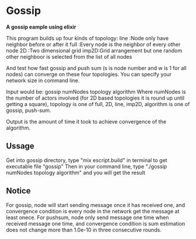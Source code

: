# Gossip

**A gossip eample using elixir** 

This program builds up four kinds of topology: 
line :Node only have neighbor before or after it
full :Every node is the neighbor of every other node
2D   :Two dimensional grid
imp2D:Grid arrangement but one random other neighboor is selected from the list of all nodes 

And test how fast gossip and push sum (s is node number and w is 1 for all nodes) can converge on these four topologies. You can specify your network size in command line.

Input would be:
gossip numNodes topology algorithm
Where numNodes is the number of actors involved (for 2D based topologies it is round up until getting a square), topology is one of full, 2D, line, imp2D, algorithm is one of gossip, push-sum.

Output is the amount of time it took to achieve convergence of the algorithm.

## Ussage
Get into gossip directory, type "mix escript.build" in terminal to get executable file "gossip"
Then in your command line, type "./gossip numNodes topology algorithm" and you will get the result

## Notice 
For gossip, node will start sending message once it has received one, and convergence condition is every node in the network get the message at least onece.
For pushsum, node only send message one time when received message one time, and convergence condition is sum estimation does not change more than 1.0e-10 in three consecutive rounds.
